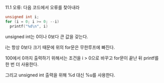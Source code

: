 11.1 오류: 다음 코드에서 오류를 찾아내라

```c
unsigned int i;
for (i = 0; i >= 0; --i)
  printf("%d\n", i)
```

unsigned int는 0이나 0보다 큰 값을 갖는다.

i는 항상 0보다 크기 때문에 위의 for문은 무한루프에 빠진다.

100에서 0까지 출력하기 위해서는 조건을 i > 0으로 바꾸고 for문이 끝난 뒤 printf를 한 번 더 사용한다.

그리고 unsigned int 출력을 위해 %d 대신 %u를 사용한다.
